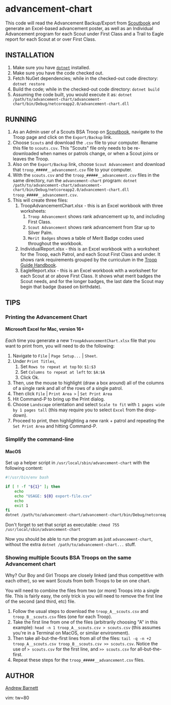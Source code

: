 # advancement-chart

This code will read the Advancement Backup/Export from
[Scoutbook](https://www.scoutbook.com) and generate an Excel-based advancement
poster, as well as an Individual Advancement program for each Scout under First
Class and a Trail to Eagle report for each Scout at or over First Class.

## INSTALLATION

1. Make sure you have [`dotnet`](https://docs.microsoft.com/en-us/dotnet/core/install/sdk?pivots=os-macos) installed.
1. Make sure you have the code checked out.
1. Fetch NuGet dependencies; while in the checked-out code directory: `dotnet restore`
1. Build the code; while in the checked-out code directory: `dotnet build`
1. Assuming the code built, you would execute it as: `dotnet /path/to/advancement-chart/advancement-chart/bin/Debug/netcoreapp2.0/advancement-chart.dll`

## RUNNING

1. As an Admin user of a Scouts BSA Troop on
[Scoutbook](https://www.scoutbook.com), navigate to the Troop page and click on
the `Export/Backup` link.
1. Choose `Scouts` and download the `.csv` file to your computer.  Rename this
file to `scouts.csv`. This "Scouts" file only needs to be re-downloaded when
names or patrols change, or when a Scout joins or leaves the Troop.
1. Also on the `Export/Backup` link, choose `Scout Advancement` and download
that `troop_#####__advancement.csv` file to your computer.
1. With the `scouts.csv` and the `troop_#####__advancement.csv` files in the same
directory, run the `advancement-chart` program: `dotnet /path/to/advancement-chart/advancement-chart/bin/Debug/netcoreapp2.0/advancement-chart.dll troop_#####__advancement.csv`.
1. This will create three files:
   1. TroopAdvancementChart.xlsx - this is an Excel workbook with three
   worksheets:
      1. `Troop Advancement` shows rank advancement up to, and including First
	  Class.
	  1. `Scout Advancement` shows rank advancement from Star up to Silver Palm.
	  1. `Merit Badges` shows a table of Merit Badge codes used throughout the
	  workbook.
   1. IndividualReport.xlsx - this is an Excel workbook with a worksheet for the
   Troop, each Patrol, and each Scout First Class and under. It shows rank
   requirements grouped by the curriculum in the [Troop Guide Handbook](http://boyscouttrail.com/docs/2016troopguide.pdf).
   1. EagleReport.xlsx - this is an Excel workbook with a worksheet for each
   Scout at or above First Class. It shows what merit badges the Scout needs,
   and for the longer badges, the last date the Scout may begin that badge
   (based on birthdate).

## TIPS

### Printing the Advancement Chart

#### Microsoft Excel for Mac, version 16+

*Each* time you generate a new `TroopAdvancementChart.xlsx` file that you want
to print from, you will need to do the following:

1. Navigate to `File` | `Page Setup...` | `Sheet`.
1. Under `Print Titles`,
   1. Set `Rows to repeat at top` to: `$1:$3`
   1. Set `Columns to repeat at left` to: `$A:$A`
   1. Click Ok.
1. Then, use the mouse to highlight (draw a box around) all of the columns of a
single rank and all of the rows of a single patrol.
1. Then click `File` | `Print Area >` | `Set Print Area`
1. Hit Command-P to bring up the Print dialog.
1. Choose `Landscape` orientation and select `Scale to fit` with `1 pages wide
by 1 pages tall` (this may require you to select `Excel` from the drop-down).
1. Proceed to print, then highlighting a new rank + patrol and repeating the
`Set Print Area` and hitting Command-P.

### Simplify the command-line

#### MacOS

Set up a helper script in `/usr/local/sbin/advancement-chart` with the following
content:

```sh
#!/usr/bin/env bash

if [ ! -f "${1}" ]; then
	echo
	echo "USAGE: ${0} export-file.csv"
	echo
	exit 1
fi
dotnet /path/to/advancement-chart/advancement-chart/bin/Debug/netcoreapp2.0/advancement-chart.dll ${1}
```

Don't forget to set that script as executable: `chmod 755 /usr/local/sbin/advancement-chart`

Now you should be able to run the program as just `advancement-chart`, without
the extra `dotnet /path/to/advancement-chart...` stuff.

### Showing multiple Scouts BSA Troops on the same Advancement chart

Why? Our Boy and Girl Troops are closely linked (and thus competitive with each
other), so we want Scouts from both Troops to be on one chart.

You will need to combine the files from two (or more) Troops into a single file.
This is fairly easy, the only trick is you will need to remove the first line of
the second (and third, etc) file.

1. Follow the usual steps to download the `troop_A__scouts.csv` and
`troop_B__scouts.csv` files (one for each Troop).
1. Take the first line from one of the files (arbitrarily choosing "A" in this
example): `head -n 1 troop_A__scouts.csv > scouts.csv` (this assumes you're
in a Terminal on MacOS, or similar environment).
1. Then take all-but-the-first lines from all of the files: `tail -q -n +2
troop_A__scouts.csv troop_B__scouts.csv >> scouts.csv`. Notice the use
of `> scouts.csv` for the first line, and `>> scouts.csv` for all-but-the-first.
1. Repeat these steps for the `troop_#####__advancement.csv` files.

## AUTHOR

[Andrew Barnett](mailto:andrew@ajbarnett.com)

vim: tw=80
